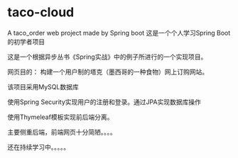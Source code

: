 # taco-cloud
A taco_order web project made by Spring boot
这是一个个人学习Spring Boot的初学者项目

这是一个根据异步丛书《Spring实战》中的例子所进行的一个实现项目。

网页目的：
构建一个用户制的塔克（墨西哥的一种食物）网上订购网站。

该项目采用MySQL数据库

使用Spring Security实现用户的注册和登录。通过JPA实现数据库操作

使用Thymeleaf模板实现前后端分离。

主要侧重后端，前端网页十分简陋。。。。

还在持续学习中。。。。。
